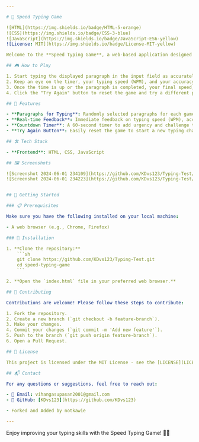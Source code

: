 ```yaml
---

# 🚀 Speed Typing Game

![HTML](https://img.shields.io/badge/HTML-5-orange)
![CSS](https://img.shields.io/badge/CSS-3-blue)
![JavaScript](https://img.shields.io/badge/JavaScript-ES6-yellow)
![License: MIT](https://img.shields.io/badge/License-MIT-yellow)

Welcome to the **Speed Typing Game**, a web-based application designed to test and improve your typing speed in a fun and interactive way. Built with HTML, CSS, and JavaScript, this game challenges players to type out given paragraphs within a set time limit while tracking speed (words per minute), accuracy, and mistakes.

## 🎮 How to Play

1. Start typing the displayed paragraph in the input field as accurately and quickly as possible.
2. Keep an eye on the timer, your typing speed (WPM), and your accuracy (CPM) as you type.
3. Once the time is up or the paragraph is completed, your final speed, and accuracy will be displayed.
4. Click the "Try Again" button to reset the game and try a different paragraph.

## 🌟 Features

- **Paragraphs for Typing**: Randomly selected paragraphs for each game session to keep the challenge fresh.
- **Real-time Feedback**: Immediate feedback on typing speed (WPM), accuracy (CPM), and Brain Rot Characters.
- **Countdown Timer**: A 60-second timer to add urgency and challenge to the game.
- **Try Again Button**: Easily reset the game to start a new typing challenge.

## 🛠️ Tech Stack

- **Frontend**: HTML, CSS, JavaScript

## 🖼️ Screenshots

![Screenshot 2024-06-01 234109](https://github.com/KDvs123/Typing-Test/assets/119438971/a705f0dc-9dfd-4b9f-8195-9b20dcf0420d)
![Screenshot 2024-06-01 234223](https://github.com/KDvs123/Typing-Test/assets/119438971/8c507067-1bea-4ed5-b4ad-b3bf6431a7a2)


## 🚀 Getting Started

### 📋 Prerequisites

Make sure you have the following installed on your local machine:

- A web browser (e.g., Chrome, Firefox)

### 🔧 Installation

1. **Clone the repository:**
    ```sh
    git clone https://github.com/KDvs123/Typing-Test.git
    cd speed-typing-game
    ```

2. **Open the `index.html` file in your preferred web browser.**

## 🤝 Contributing

Contributions are welcome! Please follow these steps to contribute:

1. Fork the repository.
2. Create a new branch (`git checkout -b feature-branch`).
3. Make your changes.
4. Commit your changes (`git commit -m 'Add new feature'`).
5. Push to the branch (`git push origin feature-branch`).
6. Open a Pull Request.

## 📜 License

This project is licensed under the MIT License - see the [LICENSE](LICENSE) file for details.

## 📬 Contact

For any questions or suggestions, feel free to reach out:

- 📧 Email: vihangasupasan2001@gmail.com
- 🐙 GitHub: [KDvs123](https://github.com/KDvs123)

- Forked and Added by notkawie

---
```


Enjoy improving your typing skills with the Speed Typing Game! 🚀✨
